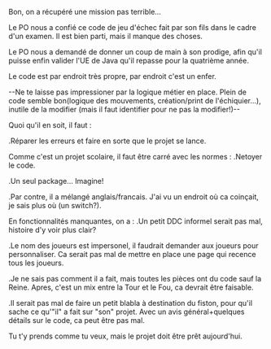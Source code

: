 Bon, on a récupéré une mission pas terrible...


Le PO nous a confié ce code de jeu d'échec fait par son fils dans le cadre d'un examen.
Il est bien parti, mais il manque des choses. 

Le PO nous a demandé de donner un coup de main à son prodige, afin qu'il puisse enfin valider l'UE de Java qu'il repasse pour la quatrième année.

Le code est par endroit très propre, par endroit c'est un enfer.


--Ne te laisse pas impressioner par la logique métier en place. Plein de code semble bon(logique des mouvements, création/print de l'échiquier...), inutile de la modifier (mais il faut identifier pour ne pas la modifier!)--

Quoi qu'il en soit, il faut :

.Réparer les erreurs et faire en sorte que le projet se lance.

Comme c'est un projet scolaire, il faut être carré avec les normes :
.Netoyer le code.

.Un seul package... Imagine!

.Par contre, il a mélangé anglais/francais. J'ai vu un endroit où ca coinçait, je sais plus où (un switch?).

En fonctionnalités manquantes, on a :
.Un petit DDC informel serait pas mal, histoire d'y voir plus clair?

.Le nom des joueurs est impersonel, il faudrait demander aux joueurs pour personnaliser. Ca serait pas mal de mettre en place une page qui recence tous les joueurs.

.Je ne sais pas comment il a fait, mais toutes les pièces ont du code sauf la Reine. Apres, c'est un mix entre la Tour et le Fou, ca devrait être faisable.

.Il serait pas mal de faire un petit blabla à destination du fiston, pour qu'il sache ce qu'"il" a fait sur "son" projet. Avec un avis général+quelques détails sur le code, ca peut être pas mal.

Tu t'y prends comme tu veux, mais le projet doit être prêt aujourd'hui.
